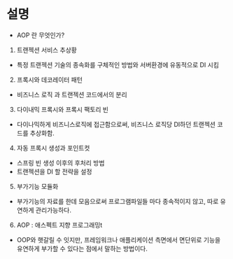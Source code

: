 # 설명 


- AOP 란 무엇인가?
 1. 트랜젝션 서비스 추상황
  - 특정 트랜젝션 기술의 종속화를 구체적인 방법와 서버환경에 유동적으로 DI 시킴
 2. 프록시와 데코레이터 패턴
  - 비즈니스 로직 과 트랜젝션 코드에서의 분리
 3. 다이내믹 프록시와 프록시 팩토리 빈
  - 다이나믹하게 비즈니스로직에 접근함으로써, 비즈니스 로직당 DI하던 트랜젝션 코드를 추상화함.
 4. 자동 프록시 생성과 포인트컷
  - 스프링 빈 생성 이후의 후처리 방법
  - 트랜젝션을 DI 할 전략을 설정
 5. 부가기능 모듈화
  - 부가기능의 자료를 한데 모음으로써 프로그램파일들 마다 종속적이지 않고, 따로 유연하게 관리가능하다.
 6. AOP : 애스펙트 지향 프로그래밍t
  - OOP와 햇갈릴 수 잇지만, 프레임워크나 애플리케이션 측면에서 면단위로 기능을 유연하게 부가할 수 있다는 점에서 말하는 방법이다. 
 
